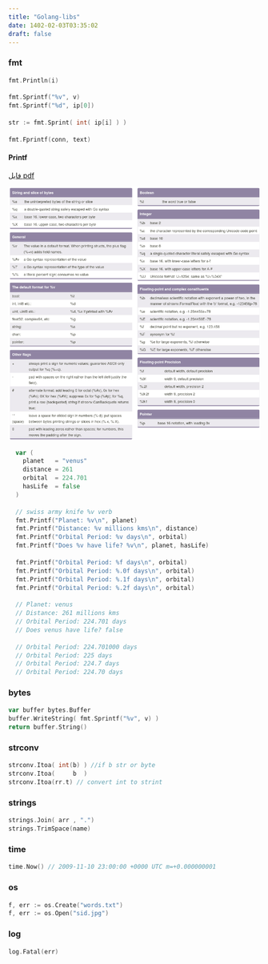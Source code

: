 ```yaml
---
title: "Golang-libs"
date: 1402-02-03T03:35:02
draft: false
---
```


### fmt

```go
fmt.Println(i)

fmt.Sprintf("%v", v)
fmt.Sprintf("%d", ip[0])

str := fmt.Sprint( int( ip[i] ) )

fmt.Fprintf(conn, text)
```

#### Printf

[فایل pdf](https://raw.githubusercontent.com/saturn99/learngo/master/07-printf/printf%20cheatsheet.pdf)

![Printf Format](/image/allpPintfFormat.jpg)

```go
  var (
    planet   = "venus"
    distance = 261
    orbital  = 224.701
    hasLife  = false
  )

  // swiss army knife %v verb
  fmt.Printf("Planet: %v\n", planet)
  fmt.Printf("Distance: %v millions kms\n", distance)
  fmt.Printf("Orbital Period: %v days\n", orbital)
  fmt.Printf("Does %v have life? %v\n", planet, hasLife)

  fmt.Printf("Orbital Period: %f days\n", orbital)
  fmt.Printf("Orbital Period: %.0f days\n", orbital)
  fmt.Printf("Orbital Period: %.1f days\n", orbital)
  fmt.Printf("Orbital Period: %.2f days\n", orbital)

  // Planet: venus
  // Distance: 261 millions kms
  // Orbital Period: 224.701 days
  // Does venus have life? false
  
  // Orbital Period: 224.701000 days
  // Orbital Period: 225 days
  // Orbital Period: 224.7 days
  // Orbital Period: 224.70 days
```

### bytes

```go
var buffer bytes.Buffer
buffer.WriteString( fmt.Sprintf("%v", v) )
return buffer.String()
```

### strconv

```go
strconv.Itoa( int(b) ) //if b str or byte
strconv.Itoa(     b  ) 
strconv.Itoa(rr.t) // convert int to strint
```

### strings

```go
strings.Join( arr , ".")
strings.TrimSpace(name)
```

### time

```go
time.Now() // 2009-11-10 23:00:00 +0000 UTC m=+0.000000001
``````

### os

```go
f, err := os.Create("words.txt")
f, err := os.Open("sid.jpg")
```

### log
```go
log.Fatal(err)
```
